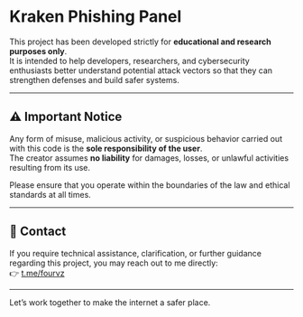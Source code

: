 # Kraken Phishing Panel

This project has been developed strictly for **educational and research purposes only**.  
It is intended to help developers, researchers, and cybersecurity enthusiasts better understand potential attack vectors so that they can strengthen defenses and build safer systems.

---

## ⚠️ Important Notice

Any form of misuse, malicious activity, or suspicious behavior carried out with this code is the **sole responsibility of the user**.  
The creator assumes **no liability** for damages, losses, or unlawful activities resulting from its use.  

Please ensure that you operate within the boundaries of the law and ethical standards at all times.

---

## 📩 Contact

If you require technical assistance, clarification, or further guidance regarding this project, you may reach out to me directly:  
👉 [t.me/fourvz](https://t.me/fourvz)

---

Let’s work together to make the internet a safer place.  
